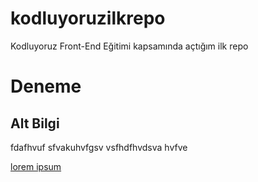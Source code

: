 # kodluyoruzilkrepo
Kodluyoruz Front-End Eğitimi kapsamında açtığım ilk repo
# Deneme

## Alt Bilgi
fdafhvuf sfvakuhvfgsv
vsfhdfhvdsva hvfve

[lorem ipsum](https://google.com)
